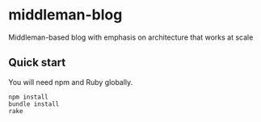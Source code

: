 
# middleman-blog
Middleman-based blog with emphasis on architecture that works at scale
## Quick start
You will need npm and Ruby globally.
```
npm install
bundle install
rake
```
